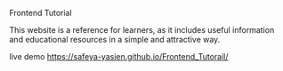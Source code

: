 Frontend Tutorial

This website is a reference for learners, as it includes useful information and educational resources in a simple and attractive way.

live demo
https://safeya-yasien.github.io/Frontend_Tutorail/
